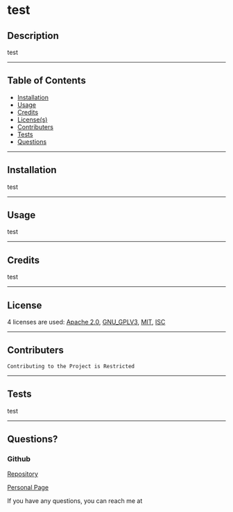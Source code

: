 # test 
  ## **Description**
  test

  ---

  ## **Table of Contents**
  * [Installation](#installation)
  * [Usage](#usage)
  * [Credits](#credits)
  * [License(s)](#license)
  * [Contributers](#contributers)
  * [Tests](#tests)
  * [Questions](#questions)
   
  ---

  ## **Installation**
  test

  ---

  ## **Usage**
  test

  ---

  ## **Credits**
  test

  ---

  ## **License**
  4 licenses are used:
 [Apache 2.0](https://choosealicense.com/licenses/apache-2.0/), 
 [GNU_GPLV3](https://choosealicense.com/licenses/gpl-3.0/), 
 [MIT](https://choosealicense.com/licenses/mit/), 
 [ISC](https://choosealicense.com/licenses/isc/)
 

  ---

  ## **Contributers**
    Contributing to the Project is Restricted

  ---

  ## **Tests**
  test

  ---

  ## **Questions?**

  ### **Github**
  [Repository](https://github.com/test)
  
  [Personal Page](https://test.github.io)

  If you have any questions, you can reach me at <test>
